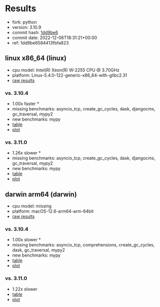 # Results

- fork: python
- version: 3.10.9
- commit hash: [1dd9be6](https://github.com/python/cpython/commit/1dd9be6)
- commit date: 2022-12-06T18:31:21+00:00
- ref: 1dd9be6584413fbfa823

## linux x86_64 (linux)

- cpu model: Intel(R) Xeon(R) W-2255 CPU @ 3.70GHz
- platform: Linux-5.4.0-122-generic-x86_64-with-glibc2.31
- [raw results](bm-20221206-linux-x86_64-python-1dd9be6584413fbfa823-3.10.9-1dd9be6.json)

### vs. 3.10.4

- 1.00x faster \*
- missing benchmarks: asyncio_tcp, create_gc_cycles, dask, djangocms, gc_traversal, mypy2
- new benchmarks: mypy
- [table](bm-20221206-linux-x86_64-python-1dd9be6584413fbfa823-3.10.9-1dd9be6-vs-3.10.4.md)
- [plot](bm-20221206-linux-x86_64-python-1dd9be6584413fbfa823-3.10.9-1dd9be6-vs-3.10.4.png)

### vs. 3.11.0

- 1.26x slower \*
- missing benchmarks: asyncio_tcp, create_gc_cycles, dask, djangocms, gc_traversal, mypy2
- new benchmarks: mypy
- [table](bm-20221206-linux-x86_64-python-1dd9be6584413fbfa823-3.10.9-1dd9be6-vs-3.11.0.md)
- [plot](bm-20221206-linux-x86_64-python-1dd9be6584413fbfa823-3.10.9-1dd9be6-vs-3.11.0.png)

## darwin arm64 (darwin)

- cpu model: missing
- platform: macOS-12.6-arm64-arm-64bit
- [raw results](bm-20221206-darwin-arm64-python-1dd9be6584413fbfa823-3.10.9-1dd9be6.json)

### vs. 3.10.4

- 1.00x slower \*
- missing benchmarks: asyncio_tcp, comprehensions, create_gc_cycles, dask, gc_traversal, mypy2
- new benchmarks: mypy
- [table](bm-20221206-darwin-arm64-python-1dd9be6584413fbfa823-3.10.9-1dd9be6-vs-3.10.4.md)
- [plot](bm-20221206-darwin-arm64-python-1dd9be6584413fbfa823-3.10.9-1dd9be6-vs-3.10.4.png)

### vs. 3.11.0

- 1.22x slower
- [table](bm-20221206-darwin-arm64-python-1dd9be6584413fbfa823-3.10.9-1dd9be6-vs-3.11.0.md)
- [plot](bm-20221206-darwin-arm64-python-1dd9be6584413fbfa823-3.10.9-1dd9be6-vs-3.11.0.png)

